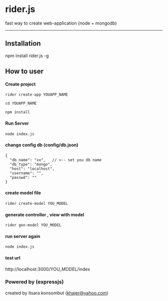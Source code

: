 # rider.js
fast way to create web-application (node + mongodb)

------------------

## Installation
npm install rider.js -g

## How to user

#### Create project 
``` 
rider create-app YOUAPP_NAME
```

```
cd YOUAPP_NAME
```

``` 
npm install 
```

#### Run Server
```
node index.js
``` 

#### change config db (config/db.json)
```
{
  "db_name": "xx",   // <-- set you db name
  "db_type": "mongo",
  "host": "localhost",
  "username": "",
  "passwd": ""
}	
``` 

#### create model file 
``` 
rider create-model YOU_MODEL
```

#### generate controller , view with model
``` 
rider gen-model YOU_MODEL
``` 


#### run server again
``` 
node index.js
``` 

#### test url

http://localhost:3000/YOU_MODEL/index


### Powered by (expressjs)
created by itsara konsombut (khajer@yahoo.com)
